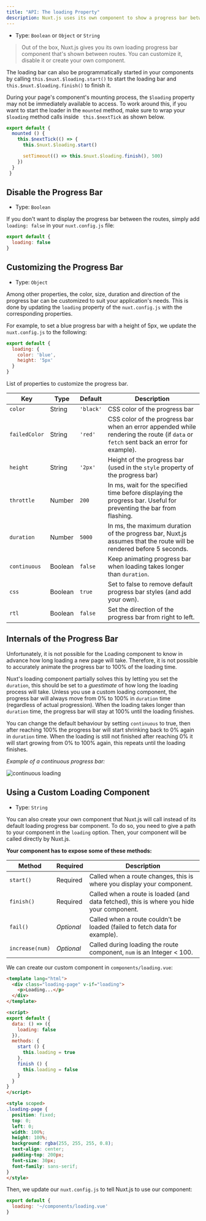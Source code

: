 ```yaml
---
title: "API: The loading Property"
description: Nuxt.js uses its own component to show a progress bar between the routes. You can customize it, disable it or create your own component.
---
```


- Type: `Boolean` or `Object` or `String`

> Out of the box, Nuxt.js gives you its own loading progress bar component that's shown between routes. You can customize it, disable it or create your own component.

The loading bar can also be programmatically started in your components by calling `this.$nuxt.$loading.start()` to start the loading bar and `this.$nuxt.$loading.finish()` to finish it.

During your page's component's mounting process, the `$loading` property may not be immediately available to access. To work around this, if you want to start the loader in the `mounted` method, make sure to wrap your `$loading` method calls inside ` this.$nextTick` as shown below.

```javascript
export default {
  mounted () {
    this.$nextTick(() => {
      this.$nuxt.$loading.start()

      setTimeout(() => this.$nuxt.$loading.finish(), 500)
    })
  }
 }
```

## Disable the Progress Bar

- Type: `Boolean`

If you don't want to display the progress bar between the routes, simply add `loading: false` in your `nuxt.config.js` file:

```js
export default {
  loading: false
}
```

## Customizing the Progress Bar

- Type: `Object`

Among other properties, the color, size, duration and direction of the progress bar can be customized to suit your application's needs. This is done by updating the `loading` property of the `nuxt.config.js` with the corresponding properties.

For example, to set a blue progress bar with a height of 5px, we update the `nuxt.config.js` to the following:

```js
export default {
  loading: {
    color: 'blue',
    height: '5px'
  }
}
```

List of properties to customize the progress bar.

| Key | Type | Default | Description |
|-----|------|---------|-------------|
| `color` | String | `'black'` | CSS color of the progress bar |
| `failedColor` | String | `'red'` | CSS color of the progress bar when an error appended while rendering the route (if `data` or `fetch` sent back an error for example). |
| `height` | String | `'2px'` | Height of the progress bar (used in the `style` property of the progress bar) |
| `throttle` | Number | `200` | In ms, wait for the specified time before displaying the progress bar. Useful for preventing the bar from flashing. |
| `duration` | Number | `5000` | In ms, the maximum duration of the progress bar, Nuxt.js assumes that the route will be rendered before 5 seconds. |
| `continuous` | Boolean | `false` | Keep animating progress bar when loading takes longer than `duration`. |
| `css` | Boolean | `true` | Set to false to remove default progress bar styles (and add your own). |
| `rtl` | Boolean | `false` | Set the direction of the progress bar from right to left. |


## Internals of the Progress Bar

Unfortunately, it is not possible for the Loading component to know in advance how long loading a new page will take. Therefore, it is not possible to accurately animate the progress bar to 100% of the loading time.

Nuxt's loading component partially solves this by letting you set the `duration`, this should be set to a _guestimate_ of how long the loading process will take. Unless you use a custom loading component, the progress bar will always move from 0% to 100% in `duration` time (regardless of actual progression). When the loading takes longer than `duration` time, the progress bar will stay at 100% until the loading finishes.

You can change the default behaviour by setting `continuous` to true, then after reaching 100% the progress bar will start shrinking back to 0% again in `duration` time. When the loading is still not finished after reaching 0% it will start growing from 0% to 100% again, this repeats until the loading finishes.

*Example of a continuous progress bar:*


<img src="/api-continuous-loading.gif" alt="continuous loading"/>


## Using a Custom Loading Component

- Type: `String`

You can also create your own component that Nuxt.js will call instead of its default loading progress bar component. To do so, you need to give a path to your component in the `loading` option. Then, your component will be called directly by Nuxt.js.

**Your component has to expose some of these methods:**

| Method | Required | Description |
|--------|----------|-------------|
| `start()` | Required | Called when a route changes, this is where you display your component. |
| `finish()` | Required | Called when a route is loaded (and data fetched), this is where you hide your component. |
| `fail()` | *Optional* | Called when a route couldn't be loaded (failed to fetch data for example). |
| `increase(num)` | *Optional* | Called during loading the route component, `num` is an Integer < 100. |

We can create our custom component in `components/loading.vue`:
```html
<template lang="html">
  <div class="loading-page" v-if="loading">
    <p>Loading...</p>
  </div>
</template>

<script>
export default {
  data: () => ({
    loading: false
  }),
  methods: {
    start () {
      this.loading = true
    },
    finish () {
      this.loading = false
    }
  }
}
</script>

<style scoped>
.loading-page {
  position: fixed;
  top: 0;
  left: 0;
  width: 100%;
  height: 100%;
  background: rgba(255, 255, 255, 0.8);
  text-align: center;
  padding-top: 200px;
  font-size: 30px;
  font-family: sans-serif;
}
</style>
```

Then, we update our `nuxt.config.js` to tell Nuxt.js to use our component:

```js
export default {
  loading: '~/components/loading.vue'
}
```

